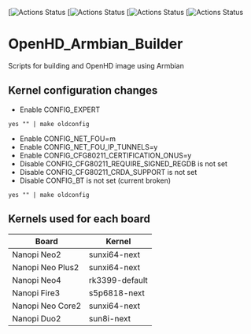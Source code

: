 [![Actions Status](https://github.com/webbbn/OpenHD_Armbian_Builder/workflows/build-nanopiduo2/badge.svg) [![Actions Status](https://github.com/webbbn/OpenHD_Armbian_Builder/workflows/build-nanopineo2/badge.svg) [![Actions Status](https://github.com/webbbn/OpenHD_Armbian_Builder/workflows/build-nanopifire3/badge.svg) [![Actions Status](https://github.com/webbbn/OpenHD_Armbian_Builder/workflows/build-orangepizeroplus2-h3/badge.svg)

# OpenHD_Armbian_Builder
Scripts for building and OpenHD image using Armbian

## Kernel configuration changes

- Enable CONFIG_EXPERT

~~~
yes "" | make oldconfig
~~~

- Enable CONFIG_NET_FOU=m
- Enable CONFIG_NET_FOU_IP_TUNNELS=y
- Enable CONFIG_CFG80211_CERTIFICATION_ONUS=y
- Disable CONFIG_CFG80211_REQUIRE_SIGNED_REGDB is not set
- Disable CONFIG_CFG80211_CRDA_SUPPORT is not set
- Disable CONFIG_BT is not set (current broken)

~~~
yes "" | make oldconfig
~~~

## Kernels used for each board

| Board | Kernel |
|---|---|
| Nanopi Neo2 | sunxi64-next |
| Nanopi Neo Plus2 | sunxi64-next |
| Nanopi Neo4 | rk3399-default |
| Nanopi Fire3 | s5p6818-next |
| Nanopi Neo Core2 | sunxi64-next |
| Nanopi Duo2 | sun8i-next |
